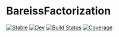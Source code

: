 # BareissFactorization

[![Stable](https://img.shields.io/badge/docs-stable-blue.svg)](https://YingboMa.github.io/BareissFactorization.jl/stable/)
[![Dev](https://img.shields.io/badge/docs-dev-blue.svg)](https://YingboMa.github.io/BareissFactorization.jl/dev/)
[![Build Status](https://github.com/YingboMa/BareissFactorization.jl/actions/workflows/CI.yml/badge.svg?branch=master)](https://github.com/YingboMa/BareissFactorization.jl/actions/workflows/CI.yml?query=branch%3Amaster)
[![Coverage](https://codecov.io/gh/YingboMa/BareissFactorization.jl/branch/master/graph/badge.svg)](https://codecov.io/gh/YingboMa/BareissFactorization.jl)
